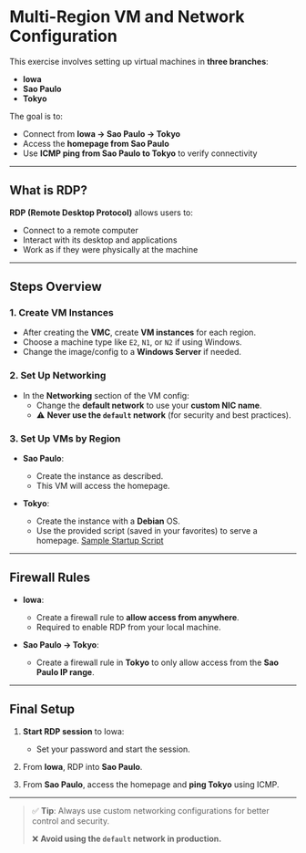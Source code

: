 # Multi-Region VM and Network Configuration

This exercise involves setting up virtual machines in **three branches**:
- **Iowa**
- **Sao Paulo**
- **Tokyo**

The goal is to:
- Connect from **Iowa → Sao Paulo → Tokyo**
- Access the **homepage from Sao Paulo**
- Use **ICMP ping from Sao Paulo to Tokyo** to verify connectivity

---

## What is RDP?
**RDP (Remote Desktop Protocol)** allows users to:
- Connect to a remote computer
- Interact with its desktop and applications
- Work as if they were physically at the machine

---

## Steps Overview

### 1. Create VM Instances
- After creating the **VMC**, create **VM instances** for each region.
- Choose a machine type like `E2`, `N1`, or `N2` if using Windows.
- Change the image/config to a **Windows Server** if needed.

### 2. Set Up Networking
- In the **Networking** section of the VM config:
  - Change the **default network** to use your **custom NIC name**.
  - ⚠️ **Never use the `default` network** (for security and best practices).

### 3. Set Up VMs by Region
- **Sao Paulo**:
  - Create the instance as described.
  - This VM will access the homepage.

- **Tokyo**:
  - Create the instance with a **Debian** OS.
  - Use the provided script (saved in your favorites) to serve a homepage.
  [Sample Startup Script](https://github.com/thomas065/GCP-startup-script-template/blob/main/new-class-template.sh)

---

## Firewall Rules

- **Iowa**:
  - Create a firewall rule to **allow access from anywhere**.
  - Required to enable RDP from your local machine.

- **Sao Paulo → Tokyo**:
  - Create a firewall rule in **Tokyo** to only allow access from the **Sao Paulo IP range**.

---

## Final Setup

1. **Start RDP session** to Iowa:
   - Set your password and start the session.

2. From **Iowa**, RDP into **Sao Paulo**.

3. From **Sao Paulo**, access the homepage and **ping Tokyo** using ICMP.

---

> ✅ **Tip**: Always use custom networking configurations for better control and security.
> 
> ❌ **Avoid using the `default` network in production.**
